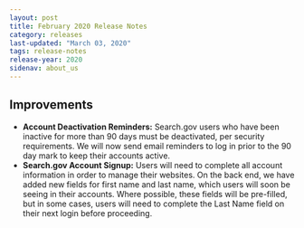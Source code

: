 ```yaml
---
layout: post
title: February 2020 Release Notes
category: releases
last-updated: "March 03, 2020"
tags: release-notes
release-year: 2020
sidenav: about_us
---
```


## Improvements

* **Account Deactivation Reminders:** Search.gov users who have been inactive for more than 90 days must be deactivated, per security requirements. We will now send email reminders to log in prior to the 90 day mark to keep their accounts active.
* **Search.gov Account Signup:** Users will need to complete all account information in order to manage their websites. On the back end, we have added new fields for first name and last name, which users will soon be seeing in their accounts. Where possible, these fields will be pre-filled, but in some cases, users will need to complete the Last Name field on their next login before proceeding.
